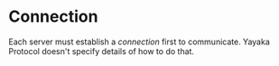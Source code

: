 # Connection

Each server must establish a *connection* first to communicate.
Yayaka Protocol doesn't specify details of how to do that.
